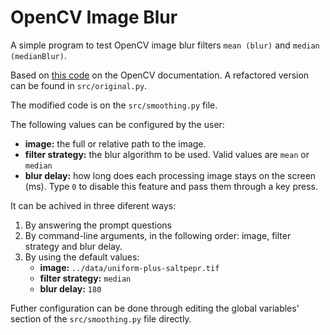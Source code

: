 # OpenCV Image Blur

A simple program to test OpenCV image blur filters `mean (blur)` and `median (medianBlur)`.

Based on [this code](https://docs.opencv.org/4.5.5/dc/dd3/tutorial_gausian_median_blur_bilateral_filter.html) on the
OpenCV documentation. A refactored version can be found in `src/original.py`.

The modified code is on the `src/smoothing.py` file.

The following values can be configured by the user:

- **image:** the full or relative path to the image.
- **filter strategy:** the blur algorithm to be used. Valid values are `mean` or `median`
- **blur delay:** how long does each processing image stays on the screen (ms). Type `0` to disable this feature and
  pass them through a key press.

It can be achived in three diferent ways:

1. By answering the prompt questions
2. By command-line arguments, in the following order: image, filter strategy and blur delay.
3. By using the default values:
    - **image:** `../data/uniform-plus-saltpepr.tif`
    - **filter strategy:** `median`
    - **blur delay:** `180`

Futher configuration can be done through editing the global variables' section of the `src/smoothing.py` file directly.
